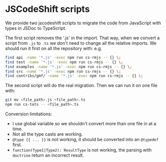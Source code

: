 # JSCodeShift scripts

We provide two jscodeshift scripts to migrate the code from JavaScript with types in JSDoc to TypeScript.

The first script removes the '.js' in the import. That way, when we convert a script from `.js` to `.ts`
we don't need to change all the relative imports.
We should run it first on all the repository with: e.g.

```bash
find api -name '*.js' -exec npm run cs-rmjs -- {} \;
find test -name '*.js' -exec npm run cs-rmjs -- {} \;
find examples -name '*.js' -exec npm run cs-rmjs -- {} \;
find src -name '*.js' -exec npm run cs-rmjs -- {} \;
find contribs/gmf/ -name '*.js' -exec npm run cs-rmjs -- {} \;
```

The second script will do the real migration.
Then we can run it on one file with:

```bash
git mv <file_path>.js <file_path>.ts
npm run cs-tots -- <file_path>.ts
```

Conversion limitations:

- I use global variable so we shouldn't convert more than one file in at a time.
- Not all the type casts are working.
- `@type {{ ... }}` is not working, it should be converted into an `@typedef` first.
- `function(Type1|Type2): ResultType` is not working, the parsing with `doctrine` return an incorrect result.
